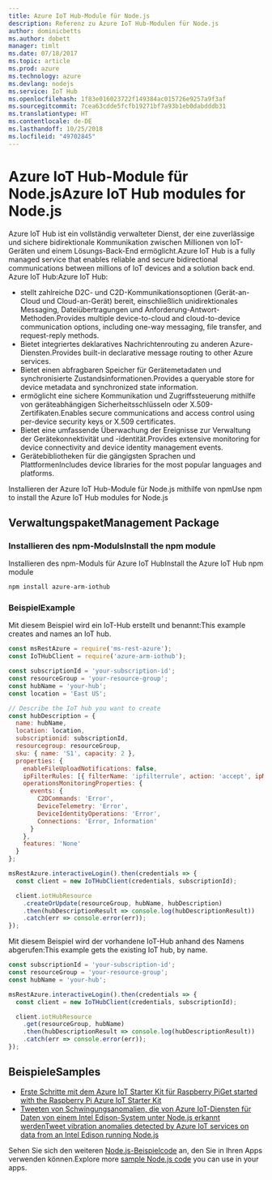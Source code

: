 ```yaml
---
title: Azure IoT Hub-Module für Node.js
description: Referenz zu Azure IoT Hub-Modulen für Node.js
author: dominicbetts
ms.author: dobett
manager: timlt
ms.date: 07/18/2017
ms.topic: article
ms.prod: azure
ms.technology: azure
ms.devlang: nodejs
ms.service: IoT Hub
ms.openlocfilehash: 1f83e016023722f149384ac015726e9257a9f3af
ms.sourcegitcommit: 7cea63cdde5fcfb19271bf7a93b1eb0dabdddb31
ms.translationtype: HT
ms.contentlocale: de-DE
ms.lasthandoff: 10/25/2018
ms.locfileid: "49702845"
---
```

# <a name="azure-iot-hub-modules-for-nodejs"></a><span data-ttu-id="ed430-103">Azure IoT Hub-Module für Node.js</span><span class="sxs-lookup"><span data-stu-id="ed430-103">Azure IoT Hub modules for Node.js</span></span>

<span data-ttu-id="ed430-104">Azure IoT Hub ist ein vollständig verwalteter Dienst, der eine zuverlässige und sichere bidirektionale Kommunikation zwischen Millionen von IoT-Geräten und einem Lösungs-Back-End ermöglicht.</span><span class="sxs-lookup"><span data-stu-id="ed430-104">Azure IoT Hub is a fully managed service that enables reliable and secure bidirectional communications between millions of IoT devices and a solution back end.</span></span> <span data-ttu-id="ed430-105">Azure IoT Hub:</span><span class="sxs-lookup"><span data-stu-id="ed430-105">Azure IoT Hub:</span></span>
- <span data-ttu-id="ed430-106">stellt zahlreiche D2C- und C2D-Kommunikationsoptionen (Gerät-an-Cloud und Cloud-an-Gerät) bereit, einschließlich unidirektionales Messaging, Dateiübertragungen und Anforderung-Antwort-Methoden.</span><span class="sxs-lookup"><span data-stu-id="ed430-106">Provides multiple device-to-cloud and cloud-to-device communication options, including one-way messaging, file transfer, and request-reply methods.</span></span>
- <span data-ttu-id="ed430-107">Bietet integriertes deklaratives Nachrichtenrouting zu anderen Azure-Diensten.</span><span class="sxs-lookup"><span data-stu-id="ed430-107">Provides built-in declarative message routing to other Azure services.</span></span>
- <span data-ttu-id="ed430-108">Bietet einen abfragbaren Speicher für Gerätemetadaten und synchronisierte Zustandsinformationen.</span><span class="sxs-lookup"><span data-stu-id="ed430-108">Provides a queryable store for device metadata and synchronized state information.</span></span>
- <span data-ttu-id="ed430-109">ermöglicht eine sichere Kommunikation und Zugriffssteuerung mithilfe von geräteabhängigen Sicherheitsschlüsseln oder X.509-Zertifikaten.</span><span class="sxs-lookup"><span data-stu-id="ed430-109">Enables secure communications and access control using per-device security keys or X.509 certificates.</span></span>
- <span data-ttu-id="ed430-110">Bietet eine umfassende Überwachung der Ereignisse zur Verwaltung der Gerätekonnektivität und -identität.</span><span class="sxs-lookup"><span data-stu-id="ed430-110">Provides extensive monitoring for device connectivity and device identity management events.</span></span>
- <span data-ttu-id="ed430-111">Gerätebibliotheken für die gängigsten Sprachen und Plattformen</span><span class="sxs-lookup"><span data-stu-id="ed430-111">Includes device libraries for the most popular languages and platforms.</span></span>

<span data-ttu-id="ed430-112">Installieren der Azure IoT Hub-Module für Node.js mithilfe von npm</span><span class="sxs-lookup"><span data-stu-id="ed430-112">Use npm to install the Azure IoT Hub modules for Node.js</span></span>

## <a name="management-package"></a><span data-ttu-id="ed430-113">Verwaltungspaket</span><span class="sxs-lookup"><span data-stu-id="ed430-113">Management Package</span></span>

### <a name="install-the-npm-module"></a><span data-ttu-id="ed430-114">Installieren des npm-Moduls</span><span class="sxs-lookup"><span data-stu-id="ed430-114">Install the npm module</span></span>

<span data-ttu-id="ed430-115">Installieren des npm-Moduls für Azure IoT Hub</span><span class="sxs-lookup"><span data-stu-id="ed430-115">Install the Azure IoT Hub npm module</span></span>

```bash
npm install azure-arm-iothub
```

### <a name="example"></a><span data-ttu-id="ed430-116">Beispiel</span><span class="sxs-lookup"><span data-stu-id="ed430-116">Example</span></span>

<span data-ttu-id="ed430-117">Mit diesem Beispiel wird ein IoT-Hub erstellt und benannt:</span><span class="sxs-lookup"><span data-stu-id="ed430-117">This example creates and names an IoT hub.</span></span>

```javascript
const msRestAzure = require('ms-rest-azure');
const IoTHubClient = require('azure-arm-iothub');

const subscriptionId = 'your-subscription-id';
const resourceGroup = 'your-resource-group';
const hubName = 'your-hub';
const location = 'East US';

// Describe the IoT hub you want to create
const hubDescription = {
  name: hubName,
  location: location,
  subscriptionid: subscriptionId,
  resourcegroup: resourceGroup,
  sku: { name: 'S1', capacity: 2 },
  properties: {
    enableFileUploadNotifications: false,
    ipFilterRules: [{ filterName: 'ipfilterrule', action: 'accept', ipMask: '0.0.0.0/0' }],
    operationsMonitoringProperties: {
      events: {
        C2DCommands: 'Error',
        DeviceTelemetry: 'Error',
        DeviceIdentityOperations: 'Error',
        Connections: 'Error, Information'
      }
    },
    features: 'None'
  }
};

msRestAzure.interactiveLogin().then(credentials => {
  const client = new IoTHubClient(credentials, subscriptionId);

  client.iotHubResource
    .createOrUpdate(resourceGroup, hubName, hubDescription)
    .then(hubDescriptionResult => console.log(hubDescriptionResult))
    .catch(err => console.error(err));
});
```

<span data-ttu-id="ed430-118">Mit diesem Beispiel wird der vorhandene IoT-Hub anhand des Namens abgerufen:</span><span class="sxs-lookup"><span data-stu-id="ed430-118">This example gets the existing IoT hub, by name.</span></span>

```javascript
const subscriptionId = 'your-subscription-id';
const resourceGroup = 'your-resource-group';
const hubName = 'your-hub';

msRestAzure.interactiveLogin().then(credentials => {
  const client = new IoTHubClient(credentials, subscriptionId);

  client.iotHubResource
    .get(resourceGroup, hubName)
    .then(hubDescriptionResult => console.log(hubDescriptionResult))
    .catch(err => console.error(err));
});
```

## <a name="samples"></a><span data-ttu-id="ed430-119">Beispiele</span><span class="sxs-lookup"><span data-stu-id="ed430-119">Samples</span></span>

- [<span data-ttu-id="ed430-120">Erste Schritte mit dem Azure IoT Starter Kit für Raspberry Pi</span><span class="sxs-lookup"><span data-stu-id="ed430-120">Get started with the Raspberry Pi Azure IoT Starter Kit</span></span>](https://azure.microsoft.com/resources/samples/iot-remote-monitoring-node-raspberrypi-getstartedkit/)
- [<span data-ttu-id="ed430-121">Tweeten von Schwingungsanomalien, die von Azure IoT-Diensten für Daten von einem Intel Edison-System unter Node.js erkannt werden</span><span class="sxs-lookup"><span data-stu-id="ed430-121">Tweet vibration anomalies detected by Azure IoT services on data from an Intel Edison running Node.js</span></span>](https://azure.microsoft.com/resources/samples/iot-hub-nodejs-intel-edison-vibration-anomaly-detection/)

<span data-ttu-id="ed430-122">Sehen Sie sich den weiteren [Node.js-Beispielcode](https://azure.microsoft.com/resources/samples/?platform=nodejs) an, den Sie in Ihren Apps verwenden können.</span><span class="sxs-lookup"><span data-stu-id="ed430-122">Explore more [sample Node.js code](https://azure.microsoft.com/resources/samples/?platform=nodejs) you can use in your apps.</span></span>
